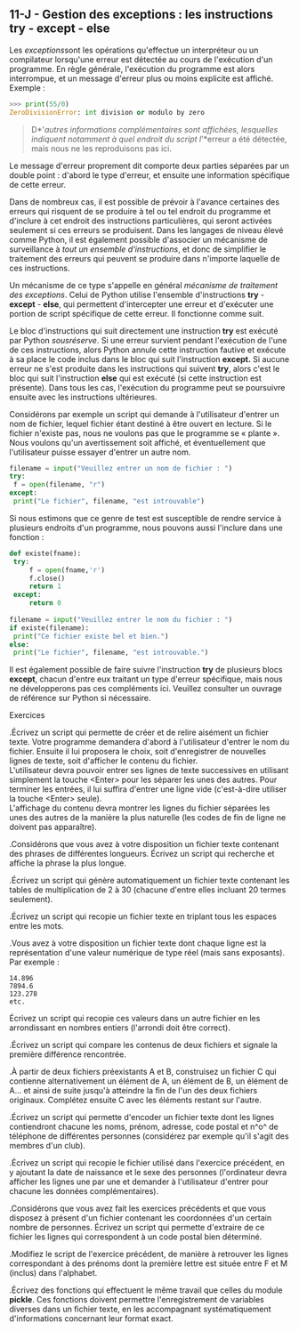 ## 11-J - Gestion des exceptions : les instructions try - except - else

Les *exceptions*sont les opérations qu'effectue un
interpréteur ou un compilateur lorsqu'une erreur
est détectée au cours de l'exécution
d'un programme. En règle générale, l'exécution du
programme est alors interrompue, et un message d'erreur plus
ou moins explicite est affiché. Exemple :



```python
>>> print(55/0)
ZeroDivisionError: int division or modulo by zero
```



> D*'*autres
> informations complémentaires sont affichées, lesquelles indiquent
> notamment à quel endroit du script l*'*erreur a
> été détectée, mais nous ne les reproduisons pas ici.

Le message d'erreur proprement dit comporte deux parties séparées par un
double point : d'abord le type d'erreur, et ensuite une information
spécifique de cette erreur.

Dans de nombreux cas, il est possible de prévoir à l'avance certaines
des erreurs qui risquent de se produire à tel ou tel endroit du
programme et d'inclure à cet endroit des instructions particulières, qui
seront activées seulement si ces erreurs se produisent. Dans les
langages de niveau élevé comme Python, il est également possible
d'associer un mécanisme de surveillance à *tout un ensemble
d'instructions*, et donc de simplifier le traitement des erreurs qui
peuvent se produire dans n'importe laquelle de ces instructions.

Un mécanisme de ce type s'appelle en général *mécanisme de traitement
des exceptions*. Celui de Python utilise l'ensemble d'instructions
**try** - **except** - **else**, qui permettent d'intercepter une erreur
et d'exécuter une portion de script spécifique de cette erreur. Il
fonctionne comme suit.

Le bloc d'instructions qui suit directement une instruction **try** est
exécuté par Python *sousréserve*. Si une erreur survient pendant
l'exécution de l'une de ces instructions, alors Python annule cette
instruction fautive et exécute à sa place le code inclus dans le bloc
qui suit l'instruction **except.** Si aucune erreur ne s'est produite
dans les instructions qui suivent **try**, alors c'est le bloc qui suit
l'instruction **else** qui est exécuté (si cette instruction est
présente). Dans tous les cas, l'exécution du programme peut se
poursuivre ensuite avec les instructions ultérieures.

Considérons par exemple un script qui
demande à l'utilisateur d'entrer un
nom de fichier, lequel fichier étant destiné à être ouvert en lecture.
Si le fichier n'existe pas, nous ne voulons pas que le programme
se « plante ». Nous voulons qu'un
avertissement soit affiché, et éventuellement que l'utilisateur
puisse essayer d'entrer un autre nom.



```python
filename = input("Veuillez entrer un nom de fichier : ")
try:
 f = open(filename, "r")
except:
 print("Le fichier", filename, "est introuvable")
```



Si nous estimons que ce genre de test est
susceptible de rendre service à plusieurs endroits d'un
programme, nous pouvons aussi l'inclure dans
une fonction :



```python
def existe(fname):
 try:
     f = open(fname,'r')
     f.close()
     return 1
 except:
     return 0
 
filename = input("Veuillez entrer le nom du fichier : ")
if existe(filename):
 print("Ce fichier existe bel et bien.")
else:
 print("Le fichier", filename, "est introuvable.")
```



Il est également possible de faire suivre l'instruction **try** de
plusieurs blocs **except**, chacun d'entre eux traitant un type d'erreur
spécifique, mais nous ne développerons pas ces compléments ici. Veuillez
consulter un ouvrage de référence sur Python si nécessaire.

Exercices

.Écrivez un script qui permette de créer et de relire aisément un
fichier texte. Votre programme demandera d'abord à l'utilisateur
d'entrer le nom du fichier. Ensuite il lui proposera le choix, soit
d'enregistrer de nouvelles lignes de texte, soit d'afficher le contenu
du fichier.\
 L'utilisateur devra pouvoir entrer ses lignes de texte successives en
utilisant simplement la touche \<Enter\> pour les séparer les unes des
autres. Pour terminer les entrées, il lui suffira d'entrer une ligne
vide (c'est-à-dire utiliser la touche \<Enter\> seule).\
 L'affichage du contenu devra montrer les lignes du fichier séparées les
unes des autres de la manière la plus naturelle (les codes de fin de
ligne ne doivent pas apparaître).

.Considérons que vous avez à votre disposition un fichier texte
contenant des phrases de différentes longueurs. Écrivez un script qui
recherche et affiche la phrase la plus longue.

.Écrivez un script qui génère automatiquement un fichier texte contenant
les tables de multiplication de 2 à 30 (chacune d'entre elles incluant
20 termes seulement).

.Écrivez un script qui recopie un fichier texte en triplant tous les
espaces entre les mots.

.Vous avez à votre disposition un fichier texte dont chaque ligne est la
représentation d'une valeur numérique de type réel (mais sans
exposants). Par exemple :

`14.896`\
`7894.6`\
`123.278`\
`etc.`

Écrivez un script qui recopie ces valeurs dans un autre fichier en les
arrondissant en nombres entiers (l'arrondi doit être correct).

.Écrivez un script qui compare les contenus de deux fichiers et signale
la première différence rencontrée.

.À partir de deux fichiers préexistants A et B, construisez un fichier C
qui contienne alternativement un élément de A, un élément de B, un
élément de A... et ainsi de suite jusqu'à atteindre la fin de l'un des
deux fichiers originaux. Complétez ensuite C avec les éléments restant
sur l'autre.

.Écrivez un script qui permette d'encoder un fichier texte dont les
lignes contiendront chacune les noms, prénom, adresse, code postal et
n^o^ de téléphone de différentes personnes (considérez par exemple qu'il
s'agit des membres d'un club).

.Écrivez un script qui recopie le fichier utilisé dans l'exercice
précédent, en y ajoutant la date de naissance et le sexe des personnes
(l'ordinateur devra afficher les lignes une par une et demander à
l'utilisateur d'entrer pour chacune les données complémentaires).

.Considérons que vous avez fait les exercices précédents et que vous
disposez à présent d'un fichier contenant les coordonnées d'un certain
nombre de personnes. Écrivez un script qui permette d'extraire de ce
fichier les lignes qui correspondent à un code postal bien déterminé.

.Modifiez le script de l'exercice précédent, de manière à retrouver les
lignes correspondant à des prénoms dont la première lettre est située
entre F et M (inclus) dans l'alphabet.

.Écrivez des fonctions qui effectuent le
même travail que celles du module **pickle**. Ces fonctions doivent permettre
l'enregistrement de variables diverses dans un fichier texte, en les
accompagnant systématiquement d'informations concernant leur format
exact.

